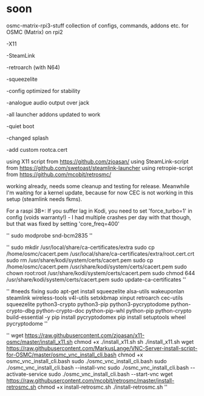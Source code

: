 # soon
osmc-matrix-rpi3-stuff
collection of configs, commands, addons etc. for OSMC (Matrix) on rpi2

-X11

-SteamLink

-retroarch (with N64)

-squeezelite

-config optimized for stability

-analogue audio output over jack

-all launcher addons updated to work

-quiet boot

-changed splash

-add custom rootca.cert

using X11 script from https://github.com/zjoasan/
using SteamLink-script from https://github.com/swetoast/steamlink-launcher
using retropie-script from https://github.com/mcobit/retrosmc/

working already, needs some cleanup and testing for release. Meanwhile I'm waiting for a kernel update, because for now CEC is not working in this setup (steamlink needs fkms).

For a raspi 3B+: If you suffer lag in Kodi, you need to set 'force_turbo=1' in config (voids warranty!) - I had multiple crashes per day with that though, but that was fixed by setting 'core_freq=400'

''
sudo modprobe snd-bcm2835
''

''
sudo mkdir /usr/local/share/ca-certificates/extra
sudo cp /home/osmc/cacert.pem /usr/local/share/ca-certificates/extra/root.cert.crt
sudo rm /usr/share/kodi/system/certs/cacert.pem
sudo cp /home/osmc/cacert.pem /usr/share/kodi/system/certs/cacert.pem
sudo chown root:root /usr/share/kodi/system/certs/cacert.pem 
sudo chmod 644 /usr/share/kodi/system/certs/cacert.pem
sudo update-ca-certificates
''

''
#needs fixing
sudo apt-get install squeezelite alsa-utils wakeuponlan steamlink wireless-tools v4l-utils setxkbmap xinput retroarch cec-utils squeezelite python3-crypto python3-pip python3-pycryptodome python-crypto-dbg python-crypto-doc python-pip-whl python-pip python-crypto build-essential -y
pip install pycryptodomex
pip install setuptools wheel pycryptodome
''

''
wget https://raw.githubusercontent.com/zjoasan/x11-osmc/master/install_x11.sh
chmod +x ./install_x11.sh
sh ./install_x11.sh
wget https://raw.githubusercontent.com/MarkusLange/VNC-Server-install-script-for-OSMC/master/osmc_vnc_install_cli.bash
chmod +x osmc_vnc_install_cli.bash
sudo ./osmc_vnc_install_cli.bash
sudo ./osmc_vnc_install_cli.bash --install-vnc
sudo ./osmc_vnc_install_cli.bash --activate-service
sudo ./osmc_vnc_install_cli.bash --start-vnc
wget https://raw.githubusercontent.com/mcobit/retrosmc/master/install-retrosmc.sh
chmod +x install-retrosmc.sh
./install-retrosmc.sh
''

